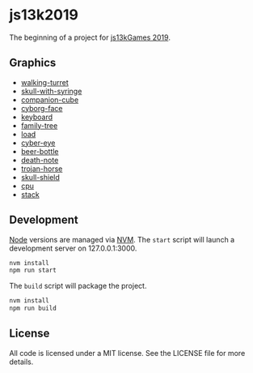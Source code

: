 # js13k2019 #

The beginning of a project for [js13kGames 2019][js13k].

## Graphics ##

* [walking-turret][]
* [skull-with-syringe][]
* [companion-cube][]
* [cyborg-face][]
* [keyboard][]
* [family-tree][]
* [load][]
* [cyber-eye][]
* [beer-bottle][]
* [death-note][]
* [trojan-horse][]
* [skull-shield][]
* [cpu][]
* [stack][]

## Development ##

[Node][] versions are managed via [NVM][]. The `start` script will launch a
development server on 127.0.0.1:3000.

```bash
nvm install
npm run start
```

The `build` script will package the project.

```bash
nvm install
npm run build
```

## License ##

All code is licensed under a MIT license. See the LICENSE file for more details.


[js13k]: https://2019.js13kgames.com/ "Andrzej Mazur (js13kGames): HTML5 and JavaScript game development competition in just 13 kB"
[Node]: https://nodejs.org/ "Various (Node.js Foundation): Node.js is a JavaScript runtime built on Chrome's V8 JavaScript engine"
[NVM]: https://github.com/nvm-sh/nvm "Various (GitHub): Node Version Manager"
[walking-turret]: https://game-icons.net/1x1/delapouite/walking-turret.html "Delapouite (game-icons.net): An automatic sentry tower that can move along short distances."
[skull-with-syringe]: https://game-icons.net/1x1/zajkonur/skull-with-syringe.html "Zajkonur (game-icons.net): This cranium has the cure between its teeth."
[companion-cube]: https://game-icons.net/1x1/delapouite/companion-cube.html "Delapouite (game-icons.net): The ultimate empathy test when Shell is about to destroy it in Portal following the orders of Glados."
[cyborg-face]: https://game-icons.net/1x1/delapouite/cyborg-face.html "Delapouite (game-icons.net): A emotionless humanoid with some robotic enhancements: an antenna forehead and extra vision."
[keyboard]: https://game-icons.net/1x1/delapouite/keyboard.html "Delapouite (game-icons.net): To type letters and texts in order to interact with a computer."
[family-tree]: https://game-icons.net/1x1/delapouite/family-tree.html "Delapouite (game-icons.net): A network of people, connecting parents and children. Like the brackets of a championship."
[load]: https://game-icons.net/1x1/delapouite/load.html "Delapouite (game-icons.net): Loading data from a floppy disk."
[cyber-eye]: https://game-icons.net/1x1/delapouite/cyber-eye.html "Delapouite (game-icons.net): Enhance vision thanks to microchips addition to this eyeball."
[beer-bottle]: https://game-icons.net/1x1/delapouite/beer-bottle.html "Delapouite (game-icons.net): Alcoholic beverage made of hops and malted cereal grains."
[death-note]: https://game-icons.net/1x1/lorc/death-note.html "Lorc (game-icons.net): A bad omen written on a paper. The reader will be doomed just by skimming through the pages of this cursed book."
[trojan-horse]: https://game-icons.net/1x1/delapouite/trojan-horse.html "Delapouite (game-icons.net): Huge wooden decoy used by the Greeks to capture the city of Troy."
[skull-shield]: https://game-icons.net/1x1/lorc/skull-shield.html "Lorc (game-icons.net): A pugnacious cranium as emblem."
[cpu]: https://game-icons.net/1x1/delapouite/cpu.html "Delapouite (game-icons.net): The heart of a computer, juggling with bits to process data."
[stack]: https://game-icons.net/1x1/delapouite/stack.html "Delapouite (game-icons.net): Pile of cards on top of each others, in layers."

